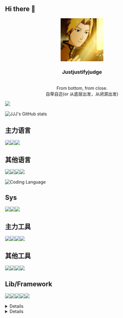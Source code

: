 ## Hi there 👋
<p align="center">
  <img width="140" src="./asset/logo.jpg" alt="Justjustifyjudge logo">
  <h3 align="center">Justjustifyjudge</h3>
  <p align="center">
    <br>From bottom, from close. <br />
    自卑自迩(or 从底层出发，从闭源出发)
</p>
</p>

<img src="https://profile-counter.glitch.me/{Justjustifyjudge}/count.svg" />

![JJJ's GitHub stats](https://github-readme-stats.vercel.app/api?username=Justjustifyjudge&count_private=true&show_icons=true&theme=dark)

<!-- ![welcome](https://api.xecades.xyz/api?img=1&bg=170%2C48%2C48%2C0&github=Justjustifyjudge&email=lyiwu1207%40foxmail.com&quote=%E5%8A%A0%E6%B2%B9%5Ev%5E) -->

## 主力语言

![](https://img.shields.io/badge/python-3776AB?style=for-the-badge&logo=python&logoColor=FFFFFF)![](https://img.shields.io/badge/c++-00599C?style=for-the-badge&logo=cplusplus&logoColor=FFFFFF)![](https://img.shields.io/badge/-00599C?style=for-the-badge&logo=c++&logoColor=FFFFFF)


## 其他语言
![](https://img.shields.io/badge/Java-007396?style=for-the-badge&logo=openjdk&logoColor=FFFFFF)![](https://img.shields.io/badge/Vue-00599C?style=for-the-badge&logo=vue.js&logoColor=FFFFFF)![](https://img.shields.io/badge/Rust-008512?style=for-the-badge&logo=Rust&logoColor=FFFFFF)![](https://img.shields.io/badge/CSharp-00A78A?style=for-the-badge&logo=C#&logoColor=FFFFFF)

![Coding Language](https://github-readme-stats.vercel.app/api/top-langs/?username=Justjustifyjudge&layout=compact&theme=dark)


## Sys

![](https://img.shields.io/badge/windows-0078D4?style=for-the-badge&logo=windows11&logoColor=ffffff)![](https://img.shields.io/badge/ubuntu-E95420?style=for-the-badge&logo=ubuntu&logoColor=ffffff)![](https://img.shields.io/badge/linux-FCC624?style=for-the-badge&logo=linux&logoColor=ffffff)

## 

## 主力工具

![](https://img.shields.io/badge/VScode-5196BA4?style=for-the-badge&logo=VScode&logoColor=ffffff)![](https://img.shields.io/badge/git-0078D4?style=for-the-badge&logo=git&logoColor=ffffff)![](https://img.shields.io/badge/cargo-4125B9?style=for-the-badge&logo=cargo&logoColor=ffffff)![](https://img.shields.io/badge/markdown-000000?style=for-the-badge&logo=markdown&logoColor=ffffff)

## 其他工具

![](https://img.shields.io/badge/Visual%20Stdio%202022-ABCDEF?style=for-the-badge&logo=&logoColor=ffffff)![](https://img.shields.io/badge/Vim-7582BE?style=for-the-badge&logo=vim&logoColor=ffffff)![](https://img.shields.io/badge/Pycharm-445566?style=for-the-badge&logo=pycharm&logoColor=ffffff)![](https://img.shields.io/badge/IDEA-00BE82?style=for-the-badge&logo=jetbrains&logoColor=ffffff)

## Lib/Framework

![](https://img.shields.io/badge/opencv-5C3EE8?style=for-the-badge&logo=opencv&logoColor=ffffff)![](https://img.shields.io/badge/pytorch-EE4C2C?style=for-the-badge&logo=pytorch&logoColor=ffffff)![](https://img.shields.io/badge/ultralytics-FF0066?style=for-the-badge&logo=ultralytics&logoColor=ffffff)![](https://img.shields.io/badge/tensorflow-FF6F00?style=for-the-badge&logo=tensorflow&logoColor=ffffff)![](https://img.shields.io/badge/paddlepaddle-0048FF?style=for-the-badge&logo=paddlepaddle&logoColor=ffffff)

<details>

  - 😋 Working Experience: internship at a bank with Java and Spring boot framework
  - 🤪 Education Experience: Bachelor of Computer Sci & Tech, SCUT (<strong>not that scut man!</strong>), China

</details>

<details>
  
  - 🔭 I’m currently working on collective communication
  - 🌱 I’m currently learning the usage of BLIS, and reading the paper about et-bert(which is a model about network pacp classification)
  - 👯 I’m looking to collaborate on machine learning, and develope my view on Iot aspect.
  - 🤔 I’m looking for help with some meterials about collective communication
  - 💬 Email: rankflashlin@gmail.com
</details>
